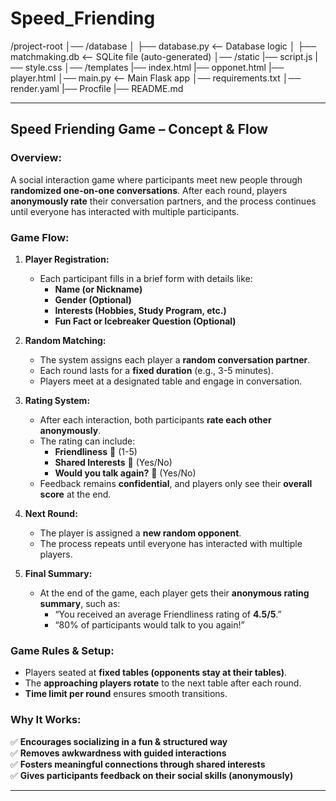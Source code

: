 # Speed_Friending

/project-root
│── /database
│   ├── database.py  <-- Database logic
│   ├── matchmaking.db  <-- SQLite file (auto-generated)
│── /static
    |── script.js
    |── style.css
│── /templates
   |── index.html
   |── opponet.html
   |── player.html
│── main.py  <-- Main Flask app
│── requirements.txt
│── render.yaml
|── Procfile
|── README.md

---

## **Speed Friending Game – Concept & Flow**  

### **Overview:**  

A social interaction game where participants meet new people through **randomized one-on-one conversations**. After each round, players **anonymously rate** their conversation partners, and the process continues until everyone has interacted with multiple participants.  

### **Game Flow:**  

1. **Player Registration:**  
   - Each participant fills in a brief form with details like:  
     - **Name (or Nickname)**  
     - **Gender (Optional)**  
     - **Interests (Hobbies, Study Program, etc.)**  
     - **Fun Fact or Icebreaker Question (Optional)**  

2. **Random Matching:**  
   - The system assigns each player a **random conversation partner**.  
   - Each round lasts for a **fixed duration** (e.g., 3-5 minutes).  
   - Players meet at a designated table and engage in conversation.  

3. **Rating System:**  
   - After each interaction, both participants **rate each other anonymously**.  
   - The rating can include:  
     - **Friendliness** 🌟 (1-5)  
     - **Shared Interests** 🤝 (Yes/No)  
     - **Would you talk again?** 🔄 (Yes/No)  
   - Feedback remains **confidential**, and players only see their **overall score** at the end.  

4. **Next Round:**  
   - The player is assigned a **new random opponent**.  
   - The process repeats until everyone has interacted with multiple players.  

5. **Final Summary:**  
   - At the end of the game, each player gets their **anonymous rating summary**, such as:  
     - “You received an average Friendliness rating of **4.5/5**.”  
     - “80% of participants would talk to you again!”  

### **Game Rules & Setup:**  

- Players seated at **fixed tables (opponents stay at their tables)**.  
- The **approaching players rotate** to the next table after each round.  
- **Time limit per round** ensures smooth transitions.  

### **Why It Works:**  

✅ **Encourages socializing in a fun & structured way**  
✅ **Removes awkwardness with guided interactions**  
✅ **Fosters meaningful connections through shared interests**  
✅ **Gives participants feedback on their social skills (anonymously)**  

---
